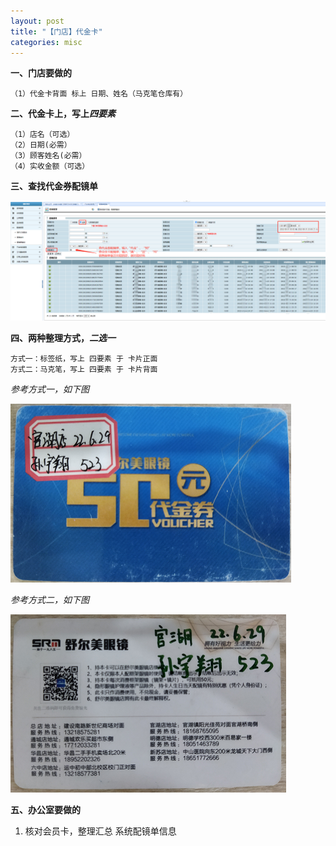 ```yaml
---
layout: post
title: "【门店】代金卡"
categories: misc
---
```


**一、门店要做的**
```
（1）代金卡背面 标上 日期、姓名（马克笔仓库有）
```


**二、代金卡上，写上*四要素***  
```
（1）店名（可选）  
（2）日期(必需）  
（3）顾客姓名(必需）
（4）实收金额（可选）
```  


**三、查找代金券配镜单**

![order_for_card](/images/order_for_card.png)


**四、两种整理方式，*二选一***  
```
方式一：标签纸，写上 四要素 于 卡片正面
方式二：马克笔，写上 四要素 于 卡片背面
```

*参考方式一，如下图*

![card1](/images/card1.png)



*参考方式二，如下图*

![card2](/images/card2.png)


**五、办公室要做的**
1. 核对会员卡，整理汇总 系统配镜单信息
